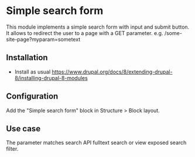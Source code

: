 # Simple search form

This module implements a simple search form with input and submit button.
It allows to redirect the user to a page with a GET parameter.
e.g. /some-site-page?myparam=sometext

## Installation

- Install as usual
https://www.drupal.org/docs/8/extending-drupal-8/installing-drupal-8-modules

## Configuration

Add the "Simple search form" block in Structure > Block layout.

## Use case

The parameter matches search API fulltext search or view exposed search filter.
